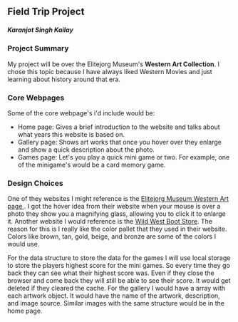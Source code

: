 ## Field Trip Project
##### Karanjot Singh Kailay

### Project Summary

My project will be over the Elitejorg Museum's **Western Art Collection**. I chose this topic because I have always liked Western Movies and just learning about history around that era.

### Core Webpages

Some of the core webpage's i'd include would be:

- Home page: Gives a brief introduction to the website and talks about what years this website is based on.
- Gallery page: Shows art works that once you hover over they enlarge and show a quick description about the photo.
- Games page: Let's you play a quick mini game or two. For example, one of the minigame's would be a card memory game.


### Design Choices

One of they websites I might reference is the <a href="https://eiteljorg.org/collections/western-art/"> Elitejorg Museum Western Art page </a>. I got the hover idea from their website when your mouse is over a photo they show you a magnifying glass, allowing you to click it to enlarge it.
Another website I would reference is the <a href="https://www.wildwestbootstore.com">Wild West Boot Store</a>. The reason for this is I really like the color pallet that they used in their website. Colors like brown, tan, gold, beige, and bronze are some of the colors I would use.

For the data structure to store the data for the games I will use local storage to store the players highest score for the mini games. So every time they go back they can see what their highest score was. Even if they close the browser and come back they will still be able to see their score. It would get deleted if they cleared the cache. For the gallery I would have a array with each artwork object. It would have the name of the artwork, description, and image source. Similar images with the same structure would be in the home page.
